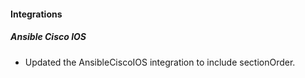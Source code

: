 
#### Integrations

##### Ansible Cisco IOS

- Updated the AnsibleCiscoIOS integration to include sectionOrder.
